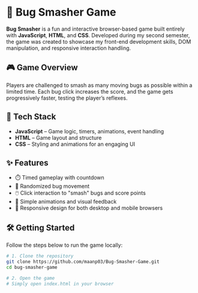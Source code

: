 # 🐞 Bug Smasher Game

**Bug Smasher** is a fun and interactive browser-based game built entirely with **JavaScript**, **HTML**, and **CSS**. Developed during my second semester, the game was created to showcase my front-end development skills, DOM manipulation, and responsive interaction handling.

## 🎮 Game Overview

Players are challenged to smash as many moving bugs as possible within a limited time. Each bug click increases the score, and the game gets progressively faster, testing the player’s reflexes.

## 🚀 Tech Stack

- **JavaScript** – Game logic, timers, animations, event handling  
- **HTML** – Game layout and structure  
- **CSS** – Styling and animations for an engaging UI  

## ✨ Features

- ⏱️ Timed gameplay with countdown  
- 🐜 Randomized bug movement  
- 🖱️ Click interaction to "smash" bugs and score points  
- 🎉 Simple animations and visual feedback  
- 📱 Responsive design for both desktop and mobile browsers

## 🛠️ Getting Started

Follow the steps below to run the game locally:

```bash
# 1. Clone the repository
git clone https://github.com/maanp03/Bug-Smasher-Game.git
cd bug-smasher-game

# 2. Open the game
# Simply open index.html in your browser
